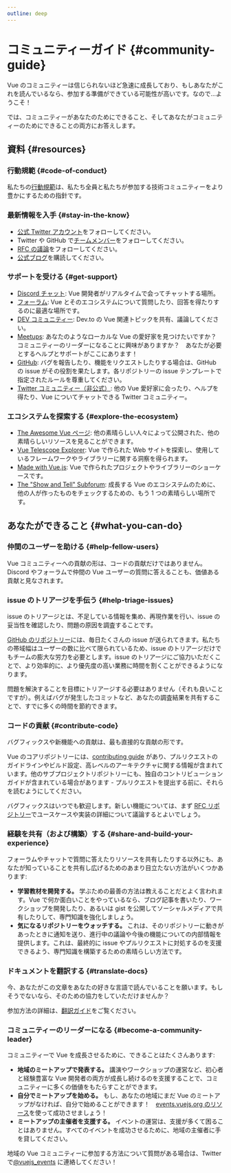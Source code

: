 ```yaml
---
outline: deep
---
```


# コミュニティーガイド {#community-guide}

Vue のコミュニティーは信じられないほど急速に成長しており、もしあなたがこれを読んでいるなら、参加する準備ができている可能性が高いです。なので…ようこそ！

では、コミュニティーがあなたのためにできること、そしてあなたがコミュニティーのためにできることの両方にお答えします。

## 資料 {#resources}

### 行動規範 {#code-of-conduct}

私たちの[行動規範](/about/coc)は、私たち全員と私たちが参加する技術コミュニティーをより豊かにするための指針です。

### 最新情報を入手 {#stay-in-the-know}

- [公式 Twitter アカウント](https://twitter.com/vuejs)をフォローしてください。
- Twitter や GitHub で[チームメンバー](./team)をフォローしてください。
- [RFC の議論](https://github.com/vuejs/rfcs)をフォローしてください。
- [公式ブログ](https://blog.vuejs.org/)を購読してください。

### サポートを受ける {#get-support}

- [Discord チャット](https://chat.vuejs.org/): Vue 開発者がリアルタイムで会ってチャットする場所。
- [フォーラム](https://forum.vuejs.org/): Vue とそのエコシステムについて質問したり、回答を得たりするのに最適な場所です。
- [DEV コミュニティー](https://dev.to/t/vue): Dev.to の Vue 関連トピックを共有、議論してください。
- [Meetups](https://events.vuejs.org/meetups): あなたのようなローカルな Vue の愛好家を見つけたいですか？　コミュニティーのリーダーになることに興味がありますか？　あなたが必要とするヘルプとサポートがここにあります！
- [GitHub](https://github.com/vuejs): バグを報告したり、機能をリクエストしたりする場合は、GitHub の issue がその役割を果たします。各リポジトリーの issue テンプレートで指定されたルールを尊重してください。
- [Twitter コミュニティー（非公式）](https://twitter.com/i/communities/1516368750634840064): 他の Vue 愛好家に会ったり、ヘルプを得たり、Vue についてチャットできる Twitter コミュニティー。

### エコシステムを探索する {#explore-the-ecosystem}

- [The Awesome Vue ページ](https://github.com/vuejs/awesome-vue): 他の素晴らしい人々によって公開された、他の素晴らしいリソースを見ることができます。
- [Vue Telescope Explorer](https://vuetelescope.com/explore): Vue で作られた Web サイトを探索し、使用しているフレームワークやライブラリーに関する洞察を得られます。
- [Made with Vue.js](https://madewithvuejs.com/): Vue で作られたプロジェクトやライブラリーのショーケースです。
- [The "Show and Tell" Subforum](https://forum.vuejs.org/c/show-and-tell): 成長する Vue のエコシステムのために、他の人が作ったものをチェックするための、もう 1 つの素晴らしい場所です。

## あなたができること {#what-you-can-do}

### 仲間のユーザーを助ける {#help-fellow-users}

Vue コミュニティーへの貢献の形は、コードの貢献だけではありません。Discord やフォーラムで仲間の Vue ユーザーの質問に答えることも、価値ある貢献と見なされます。

### issue のトリアージを手伝う {#help-triage-issues}

issue のトリアージとは、不足している情報を集め、再現作業を行い、issue の妥当性を確認したり、問題の原因を調査することです。

[GitHub のリポジトリー](https://github.com/vuejs)には、毎日たくさんの issue が送られてきます。私たちの帯域幅はユーザーの数に比べて限られているため、issue のトリアージだけでもチームの膨大な労力を必要とします。issue のトリアージにご協力いただくことで、より効率的に、より優先度の高い業務に時間を割くことができるようになります。

問題を解決することを目標にトリアージする必要はありません（それも良いことですが）。例えばバグが発生したコミットなど、あなたの調査結果を共有することで、すでに多くの時間を節約できます。

### コードの貢献 {#contribute-code}

バグフィックスや新機能への貢献は、最も直接的な貢献の形です。

Vue のコアリポジトリーには、[contributing guide](https://github.com/vuejs/core/blob/main/.github/contributing.md) があり、プルリクエストのガイドラインやビルド設定、高レベルのアーキテクチャに関する情報が含まれています。他のサブプロジェクトリポジトリーにも、独自のコントリビューションガイドが含まれている場合があります - プルリクエストを提出する前に、それらを読むようにしてください。

バグフィックスはいつでも歓迎します。新しい機能については、まず [RFC リポジトリー](https://github.com/vuejs/rfcs/discussions)でユースケースや実装の詳細について議論するとよいでしょう。

### 経験を共有（および構築）する {#share-and-build-your-experience}

フォーラムやチャットで質問に答えたりリソースを共有したりする以外にも、あなたが知っていることを共有し広げるためのあまり目立たない方法がいくつかあります:

- **学習教材を開発する。** 学ぶための最善の方法は教えることだとよく言われます。Vue で何か面白いことをやっているなら、ブログ記事を書いたり、ワークショップを開発したり、あるいは gist を公開してソーシャルメディアで共有したりして、専門知識を強化しましょう。
- **気になるリポジトリーをウォッチする。** これは、そのリポジトリーに動きがあったときに通知を送り、進行中の議論や今後の機能についての内部情報を提供します。これは、最終的に issue やプルリクエストに対処するのを支援できるよう、専門知識を構築するための素晴らしい方法です。

### ドキュメントを翻訳する {#translate-docs}

今、あなたがこの文章をあなたの好きな言語で読んでいることを願います。もしそうでないなら、そのための協力をしていただけませんか？

参加方法の詳細は、[翻訳ガイド](/translations/)をご覧ください。

### コミュニティーのリーダーになる {#become-a-community-leader}

コミュニティーで Vue を成長させるために、できることはたくさんあります:

- **地域のミートアップで発表する。** 講演やワークショップの運営など、初心者と経験豊富な Vue 開発者の両方が成長し続けるのを支援することで、コミュニティーに多くの価値をもたらすことができます。
- **自分でミートアップを始める。** もし、あなたの地域にまだ Vue のミートアップがなければ、自分で始めることができます！　[events.vuejs.org のリソース](https://events.vuejs.org/resources/#getting-started)を使って成功させましょう！
- **ミートアップの主催者を支援する。** イベントの運営は、支援が多くて困ることはありません。すべてのイベントを成功させるために、地域の主催者に手を貸してください。

地域の Vue コミュニティーに参加する方法について質問がある場合は、Twitter で[@vuejs_events](https://www.twitter.com/vuejs_events) に連絡してください！
